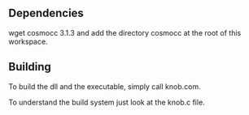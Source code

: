 ## Dependencies

wget cosmocc 3.1.3 and add the directory cosmocc at the root of this workspace.

## Building

To build the dll and the executable, simply call knob.com.

To understand the build system just look at the knob.c file.
